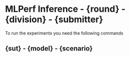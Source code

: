 <!-- # MLPerf Inference - {benchmark} - {framework}

To run the experiments you need the following commands -->

# MLPerf Inference - {round} - {division} - {submitter}

To run the experiments you need the following commands

## {sut} - {model} - {scenario}
<!-- ### Accuracy
{cmd_accuracy}
### Performance
{cmd_performance}
### Power
{cmd_power}
### Compliance
{cmd_compliance} -->